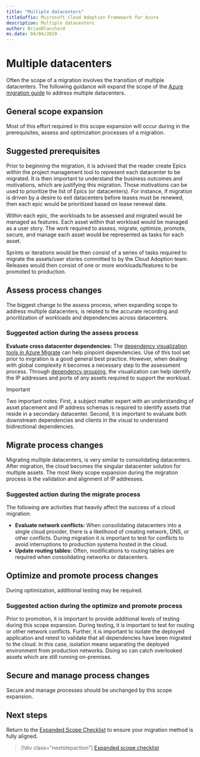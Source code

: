 ```yaml
---
title: "Multiple datacenters"
titleSuffix: Microsoft Cloud Adoption Framework for Azure
description: Multiple datacenters
author: BrianBlanchard
ms.date: 04/04/2019
---
```


# Multiple datacenters

Often the scope of a migration involves the transition of multiple datacenters. The following guidance will expand the scope of the [Azure migration guide](../azure-migration-guide/index.md) to address multiple datacenters.

## General scope expansion

Most of this effort required in this scope expansion will occur during in the prerequisites, assess and optimization processes of a migration.

## Suggested prerequisites

Prior to beginning the migration, it is advised that the reader create Epics within the project management tool to represent each datacenter to be migrated. It is then important to understand the business outcomes and motivations, which are justifying this migration. Those motivations can be used to prioritize the list of Epics (or datacenters). For instance, if migration is driven by a desire to exit datacenters before leases must be renewed, then each epic would be prioritized based on lease renewal date.

Within each epic, the workloads to be assessed and migrated would be managed as features. Each asset within that workload would be managed as a user story. The work required to assess, migrate, optimize, promote, secure, and manage each asset would be represented as tasks for each asset.

Sprints or iterations would be then consist of a series of tasks required to migrate the assets/user stories committed to by the Cloud Adoption team. Releases would then consist of one or more workloads/features to be promoted to production.

## Assess process changes

The biggest change to the assess process, when expanding scope to address multiple datacenters, is related to the accurate recording and prioritization of workloads and dependencies across datacenters.

### Suggested action during the assess process

**Evaluate cross datacenter dependencies:** The [dependency visualization tools in Azure Migrate](/azure/migrate/concepts-dependency-visualization) can help pinpoint dependencies. Use of this tool set prior to migration is a good general best practice. However, when dealing with global complexity it becomes a necessary step to the assessment process. Through [dependency grouping](/azure/migrate/how-to-create-group-machine-dependencies), the visualization can help identify the IP addresses and ports of any assets required to support the workload.

> [!IMPORTANT]
> Two important notes: First, a subject matter expert with an understanding of asset placement and IP address schemas is required to identify assets that reside in a secondary datacenter. Second, it is important to evaluate both downstream dependencies and clients in the visual to understand bidirectional dependencies.

## Migrate process changes

Migrating multiple datacenters, is very similar to consolidating datacenters. After migration, the cloud becomes the singular datacenter solution for multiple assets. The most likely scope expansion during the migration process is the validation and alignment of IP addresses.

### Suggested action during the migrate process

The following are activities that heavily affect the success of a cloud migration:

- **Evaluate network conflicts:** When consolidating datacenters into a single cloud provider, there is a likelihood of creating network, DNS, or other conflicts. During migration it is important to test for conflicts to avoid interruptions to production systems hosted in the cloud.
- **Update routing tables:** Often, modifications to routing tables are required when consolidating networks or datacenters.

## Optimize and promote process changes

During optimization, additional testing may be required.

### Suggested action during the optimize and promote process

Prior to promotion, it is important to provide additional levels of testing during this scope expansion. During testing, it is important to test for routing or other network conflicts. Further, it is important to isolate the deployed application and retest to validate that all dependencies have been migrated to the cloud. In this case, isolation means separating the deployed environment from production networks. Doing so can catch overlooked assets which are still running on-premises.

## Secure and manage process changes

Secure and manage processes should be unchanged by this scope expansion.

## Next steps

Return to the [Expanded Scope Checklist](./index.md) to ensure your migration method is fully aligned.

> [!div class="nextstepaction"]
> [Expanded scope checklist](./index.md)